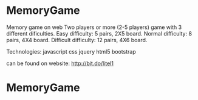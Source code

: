 # MemoryGame
Memory game on web
Two players or more (2-5 players) game with 3 different dificulties.
Easy difficulty: 5 pairs, 2X5 board.
Normal difficulty: 8 pairs, 4X4 board.
Difficult difficulty: 12 pairs, 4X6 board.

Technologies:
javascript
css
jquery
html5
bootstrap

can be found on website: http://bit.do/litel1



# MemoryGame
